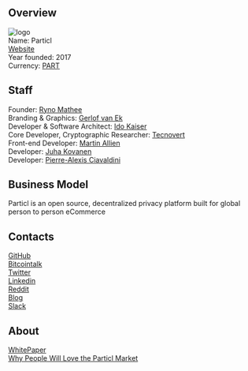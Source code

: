 ## Overview
![logo](../projects/logo/particl.png)  
Name: Particl  
[Website](https://particl.io/)  
Year founded: 2017  
Currency: [PART](https://coinmarketcap.com/currencies/particl/)  
## Staff
Founder: [Ryno Mathee](../people/ryno_mathee.md)  
Branding & Graphics: [Gerlof van Ek](../people/gerlof_ek.md)  
Developer & Software Architect: [Ido Kaiser](../people/ido_kaiser.md)  
Core Developer, Cryptographic Researcher: [Tecnovert](../people/tecnovert.md)  
Front-end Developer: [Martin Allien](../people/martin_allien.md)  
Developer: [Juha Kovanen](../people/juha_kovanen.md)  
Developer: [Pierre-Alexis Ciavaldini](../people/pierre_ciavaldini.md)  
## Business Model  
Particl is an open source, decentralized privacy platform built for global person to person eCommerce
## Contacts
[GitHub](https://github.com/particl)  
[Bitcointalk](https://bitcointalk.org/index.php?topic=1835782.0)  
[Twitter](https://twitter.com/particlproject)  
[Linkedin](https://www.linkedin.com/company-beta/24778523/)  
[Reddit](https://reddit.com/r/particl)  
[Blog](https://particl.news)  
[Slack](https://particl.slack.com)  
## About
[WhitePaper](https://github.com/particl/whitepaper/blob/master/decentralized-private-marketplace-draft-0.1.pdf)  
[Why People Will Love the Particl Market](https://decentralize.today/why-people-will-love-the-particl-market-376aefac5b60)
